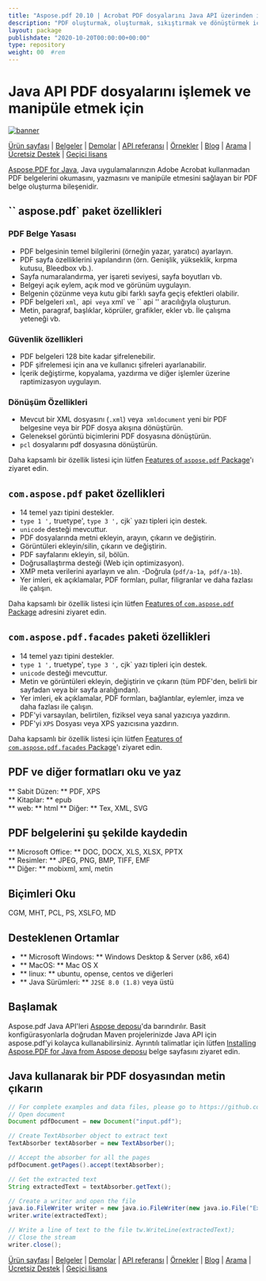```yaml
---
title: "Aspose.pdf 20.10 | Acrobat PDF dosyalarını Java API üzerinden işleyin" 
description: "PDF oluşturmak, oluşturmak, sıkıştırmak ve dönüştürmek için Java Kütüphanesi. Özel yazı tipleri, javascript, grafikler, yer imleri, görüntüler, dışa aktarma, ek açıklama, formlar ve yazdırma destekler." 
layout: package
publishdate: "2020-10-20T00:00:00+00:00"
type: repository
weight: 00	#rem
---
```


# Java API PDF dosyalarını işlemek ve manipüle etmek için
[![banner](../aspose_pdf-for-java-banner.png)](./)

[Ürün sayfası](https://products.aspose.com/pdf/java) | [Belgeler](https://docs.aspose.com/pdf/java/) | [Demolar](https://products.aspose.app/pdf/family) | [API referansı](https://apireference.aspose.com/pdf/java) | [Örnekler](https://github.com/aspose-pdf/Aspose.PDF-for-Java/tree/master/Örnekler) | [Blog](https://blog.aspose.com/category/pdf/) | [Arama](https://search.aspose.com/) | [Ücretsiz Destek](https://forum.aspose.com/c/pdf) | [Geçici lisans](https://purchase.aspose.com/temporary-license)

[Aspose.PDF for Java](https://products.aspose.com/pdf/java), Java uygulamalarınızın Adobe Acrobat kullanmadan PDF belgelerini okumasını, yazmasını ve manipüle etmesini sağlayan bir PDF belge oluşturma bileşenidir.

## `` aspose.pdf` paket özellikleri

### PDF Belge Yasası
- PDF belgesinin temel bilgilerini (örneğin yazar, yaratıcı) ayarlayın.
- PDF sayfa özelliklerini yapılandırın (örn. Genişlik, yükseklik, kırpma kutusu, Bleedbox vb.).
- Sayfa numaralandırma, yer işareti seviyesi, sayfa boyutları vb.
- Belgeyi açık eylem, açık mod ve görünüm uygulayın.
- Belgenin çözünme veya kutu gibi farklı sayfa geçiş efektleri olabilir.
- PDF belgeleri `xml`,` `api` veya` xml` ve `` api '' aracılığıyla oluşturun.
- Metin, paragraf, başlıklar, köprüler, grafikler, ekler vb. İle çalışma yeteneği vb.

### Güvenlik özellikleri
- PDF belgeleri 128 bite kadar şifrelenebilir.
- PDF şifrelemesi için ana ve kullanıcı şifreleri ayarlanabilir.
- İçerik değiştirme, kopyalama, yazdırma ve diğer işlemler üzerine raptimizasyon uygulayın.

### Dönüşüm Özellikleri
- Mevcut bir XML dosyasını (`.xml`) veya` xmldocument` yeni bir PDF belgesine veya bir PDF dosya akışına dönüştürün.
- Geleneksel görüntü biçimlerini PDF dosyasına dönüştürün.
- `pcl` dosyalarını pdf dosyasına dönüştürün.

Daha kapsamlı bir özellik listesi için lütfen [Features of `aspose.pdf` Package](https://docs.aspose.com/pdf/java/features-of-aspose-pdf-package/)'ı ziyaret edin.

## `com.aspose.pdf` paket özellikleri
- 14 temel yazı tipini destekler.
- `type 1 ',` truetype', `type 3 ',` cjk` yazı tipleri için destek.
- `unicode` desteği mevcuttur.
- PDF dosyalarında metni ekleyin, arayın, çıkarın ve değiştirin.
- Görüntüleri ekleyin/silin, çıkarın ve değiştirin.
- PDF sayfalarını ekleyin, sil, bölün.
- Doğrusallaştırma desteği (Web için optimizasyon).
- XMP meta verilerini ayarlayın ve alın.
-Doğrula (`pdf/a-1a`,` pdf/a-1b`).
- Yer imleri, ek açıklamalar, PDF formları, pullar, filigranlar ve daha fazlası ile çalışın.

Daha kapsamlı bir özellik listesi için lütfen [Features of `com.aspose.pdf` Package](https://docs.aspose.com/pdf/java/features-of-com-aspose-pdf-package/) adresini ziyaret edin.

## `com.aspose.pdf.facades` paketi özellikleri
- 14 temel yazı tipini destekler.
- `type 1 ',` truetype', `type 3 ',` cjk` yazı tipleri için destek.
- `unicode` desteği mevcuttur.
- Metin ve görüntüleri ekleyin, değiştirin ve çıkarın (tüm PDF'den, belirli bir sayfadan veya bir sayfa aralığından).
- Yer imleri, ek açıklamalar, PDF formları, bağlantılar, eylemler, imza ve daha fazlası ile çalışın.
- PDF'yi varsayılan, belirtilen, fiziksel veya sanal yazıcıya yazdırın.
- PDF'yi `XPS` Dosyası veya XPS yazıcısına yazdırın.

Daha kapsamlı bir özellik listesi için lütfen [Features of `com.aspose.pdf.facades` Package](https://docs.aspose.com/pdf/java/features-of-com-aspose-pdf-facades-package/)'ı ziyaret edin.

## PDF ve diğer formatları oku ve yaz
** Sabit Düzen: ** PDF, XPS \
** Kitaplar: ** epub \
** web: ** html
** Diğer: ** Tex, XML, SVG

## PDF belgelerini şu şekilde kaydedin
** Microsoft Office: ** DOC, DOCX, XLS, XLSX, PPTX \
** Resimler: ** JPEG, PNG, BMP, TIFF, EMF \
** Diğer: ** mobixml, xml, metin

## Biçimleri Oku
CGM, MHT, PCL, PS, XSLFO, MD

## Desteklenen Ortamlar
- ** Microsoft Windows: ** Windows Desktop & Server (x86, x64)
- ** MacOS: ** Mac OS X
- ** linux: ** ubuntu, opense, centos ve diğerleri
- ** Java Sürümleri: ** `J2SE 8.0 (1.8)` veya üstü

## Başlamak

Aspose.pdf Java API'leri [Aspose deposu](https://repository.aspose.com/pdf/)'da barındırılır. Basit konfigürasyonlarla doğrudan Maven projelerinizde Java API için aspose.pdf'yi kolayca kullanabilirsiniz. Ayrıntılı talimatlar için lütfen [Installing Aspose.PDF for Java from Aspose deposu](https://docs.aspose.com/pdf/java/installation/) belge sayfasını ziyaret edin.

## Java kullanarak bir PDF dosyasından metin çıkarın

```java
// For complete examples and data files, please go to https://github.com/aspose-pdf/Aspose.Pdf-for-Java
// Open document
Document pdfDocument = new Document("input.pdf");

// Create TextAbsorber object to extract text
TextAbsorber textAbsorber = new TextAbsorber();

// Accept the absorber for all the pages
pdfDocument.getPages().accept(textAbsorber);

// Get the extracted text
String extractedText = textAbsorber.getText();

// Create a writer and open the file
java.io.FileWriter writer = new java.io.FileWriter(new java.io.File("Extracted_text.txt"));
writer.write(extractedText);

// Write a line of text to the file tw.WriteLine(extractedText);
// Close the stream
writer.close();
```

[Ürün sayfası](https://products.aspose.com/pdf/java) | [Belgeler](https://docs.aspose.com/pdf/java/) | [Demolar](https://products.aspose.app/pdf/family) | [API referansı](https://apireference.aspose.com/pdf/java) | [Örnekler](https://github.com/aspose-pdf/Aspose.PDF-for-Java/tree/master/Örnekler) | [Blog](https://blog.aspose.com/category/pdf/) | [Arama](https://search.aspose.com/) | [Ücretsiz Destek](https://forum.aspose.com/c/pdf) | [Geçici lisans](https://purchase.aspose.com/temporary-license)
